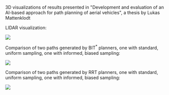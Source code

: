 3D visualizations of results presented in "Development and evaluation of an AI-based approach for path planning of aerial vehicles", a thesis by Lukas Mattenklodt

LIDAR visualization:

![](https://github.com/lux-maker/3D-Visualization/blob/main/lidar.gif)

Comparison of two paths generated by BIT<sup>*</sup> planners, one with standard, uniform sampling, one with informed, biased sampling:

![](https://github.com/lux-maker/3D-Visualization/blob/main/bitstar.gif)

Comparison of two paths generated by RRT planners, one with standard, uniform sampling, one with informed, biased sampling:

![](https://github.com/lux-maker/3D-Visualization/blob/main/rrt.gif)
